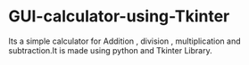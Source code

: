 # GUI-calculator-using-Tkinter
Its a simple calculator for Addition , division , multiplication and subtraction.It is made using python and Tkinter Library.
